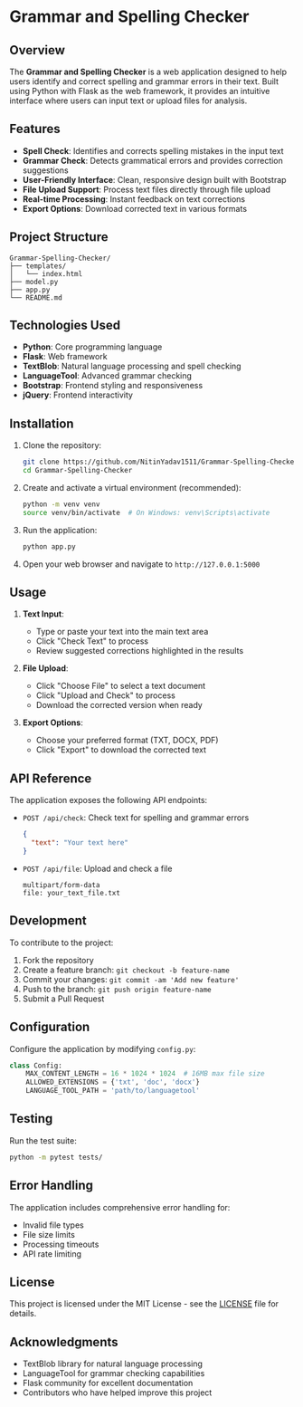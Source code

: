 # Grammar and Spelling Checker

## Overview

The **Grammar and Spelling Checker** is a web application designed to help users identify and correct spelling and grammar errors in their text. Built using Python with Flask as the web framework, it provides an intuitive interface where users can input text or upload files for analysis.

## Features

- **Spell Check**: Identifies and corrects spelling mistakes in the input text
- **Grammar Check**: Detects grammatical errors and provides correction suggestions
- **User-Friendly Interface**: Clean, responsive design built with Bootstrap
- **File Upload Support**: Process text files directly through file upload
- **Real-time Processing**: Instant feedback on text corrections
- **Export Options**: Download corrected text in various formats

## Project Structure

```
Grammar-Spelling-Checker/
├── templates/
│   └── index.html
├── model.py
├── app.py
└── README.md
```

## Technologies Used

- **Python**: Core programming language
- **Flask**: Web framework
- **TextBlob**: Natural language processing and spell checking
- **LanguageTool**: Advanced grammar checking
- **Bootstrap**: Frontend styling and responsiveness
- **jQuery**: Frontend interactivity

## Installation

1. Clone the repository:
   ```bash
   git clone https://github.com/NitinYadav1511/Grammar-Spelling-Checker.git
   cd Grammar-Spelling-Checker
   ```

2. Create and activate a virtual environment (recommended):
   ```bash
   python -m venv venv
   source venv/bin/activate  # On Windows: venv\Scripts\activate
   ```
   
4. Run the application:
   ```bash
   python app.py
   ```

5. Open your web browser and navigate to `http://127.0.0.1:5000`

## Usage

1. **Text Input**:
   - Type or paste your text into the main text area
   - Click "Check Text" to process
   - Review suggested corrections highlighted in the results

2. **File Upload**:
   - Click "Choose File" to select a text document
   - Click "Upload and Check" to process
   - Download the corrected version when ready

3. **Export Options**:
   - Choose your preferred format (TXT, DOCX, PDF)
   - Click "Export" to download the corrected text

## API Reference

The application exposes the following API endpoints:

- `POST /api/check`: Check text for spelling and grammar errors
  ```json
  {
    "text": "Your text here"
  }
  ```

- `POST /api/file`: Upload and check a file
  ```
  multipart/form-data
  file: your_text_file.txt
  ```

## Development

To contribute to the project:

1. Fork the repository
2. Create a feature branch: `git checkout -b feature-name`
3. Commit your changes: `git commit -am 'Add new feature'`
4. Push to the branch: `git push origin feature-name`
5. Submit a Pull Request

## Configuration

Configure the application by modifying `config.py`:

```python
class Config:
    MAX_CONTENT_LENGTH = 16 * 1024 * 1024  # 16MB max file size
    ALLOWED_EXTENSIONS = {'txt', 'doc', 'docx'}
    LANGUAGE_TOOL_PATH = 'path/to/languagetool'
```

## Testing

Run the test suite:

```bash
python -m pytest tests/
```

## Error Handling

The application includes comprehensive error handling for:
- Invalid file types
- File size limits
- Processing timeouts
- API rate limiting

## License

This project is licensed under the MIT License - see the [LICENSE](LICENSE) file for details.

## Acknowledgments

- TextBlob library for natural language processing
- LanguageTool for grammar checking capabilities
- Flask community for excellent documentation
- Contributors who have helped improve this project
